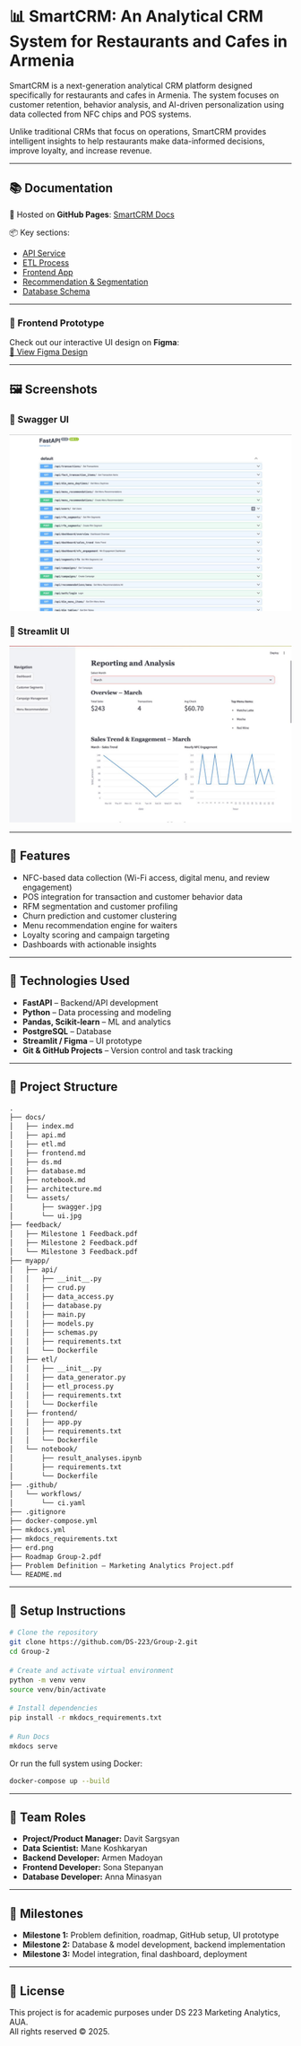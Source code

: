 # 📊 SmartCRM: An Analytical CRM System for Restaurants and Cafes in Armenia

SmartCRM is a next-generation analytical CRM platform designed specifically for restaurants and cafes in Armenia. The system focuses on customer retention, behavior analysis, and AI-driven personalization using data collected from NFC chips and POS systems.

Unlike traditional CRMs that focus on operations, SmartCRM provides intelligent insights to help restaurants make data-informed decisions, improve loyalty, and increase revenue.

---

## 📚 Documentation

📄 Hosted on **GitHub Pages**: [SmartCRM Docs](https://ds-223.github.io/Group-2/)

📦 Key sections:
- [API Service](docs/api.md)
- [ETL Process](docs/etl.md)
- [Frontend App](docs/frontend.md)
- [Recommendation & Segmentation](docs/ds.md)
- [Database Schema](docs/database.md)

---

### 🎨 Frontend Prototype

Check out our interactive UI design on **Figma**:  
[🔗 View Figma Design](https://www.figma.com/design/gqCNSPu1h9mv7ZdZHixP1n/Untitled?node-id=0-1&t=TzPQFIS8f6frigWg-1)

---

## 🖼️ Screenshots

### 🔹 Swagger UI
![Swagger API](docs/assets/swagger.jpg)

### 🔹 Streamlit UI
![SmartCRM UI](docs/assets/ui.jpg)

---

## 🚀 Features

- NFC-based data collection (Wi-Fi access, digital menu, and review engagement)
- POS integration for transaction and customer behavior data
- RFM segmentation and customer profiling
- Churn prediction and customer clustering
- Menu recommendation engine for waiters
- Loyalty scoring and campaign targeting
- Dashboards with actionable insights

---

## 🧠 Technologies Used

- **FastAPI** – Backend/API development  
- **Python** – Data processing and modeling  
- **Pandas, Scikit-learn** – ML and analytics  
- **PostgreSQL** – Database  
- **Streamlit / Figma** – UI prototype  
- **Git & GitHub Projects** – Version control and task tracking  

---

## 🧩 Project Structure

```
.
├── docs/
│   ├── index.md
│   ├── api.md
│   ├── etl.md
│   ├── frontend.md
│   ├── ds.md
│   ├── database.md
│   ├── notebook.md
│   ├── architecture.md
│   └── assets/
│       ├── swagger.jpg
│       └── ui.jpg
├── feedback/
│   ├── Milestone 1 Feedback.pdf
│   ├── Milestone 2 Feedback.pdf
│   └── Milestone 3 Feedback.pdf
├── myapp/
│   ├── api/
│   │   ├── __init__.py
│   │   ├── crud.py
│   │   ├── data_access.py
│   │   ├── database.py
│   │   ├── main.py
│   │   ├── models.py
│   │   ├── schemas.py
│   │   ├── requirements.txt
│   │   └── Dockerfile
│   ├── etl/
│   │   ├── __init__.py
│   │   ├── data_generator.py
│   │   ├── etl_process.py
│   │   ├── requirements.txt
│   │   └── Dockerfile
│   ├── frontend/
│   │   ├── app.py
│   │   ├── requirements.txt
│   │   └── Dockerfile
│   └── notebook/
│       ├── result_analyses.ipynb
│       ├── requirements.txt
│       └── Dockerfile
├── .github/
│   └── workflows/
│       └── ci.yaml
├── .gitignore
├── docker-compose.yml
├── mkdocs.yml
├── mkdocs_requirements.txt
├── erd.png
├── Roadmap Group-2.pdf
├── Problem Definition – Marketing Analytics Project.pdf
└── README.md
```

---

## 🔧 Setup Instructions

```bash
# Clone the repository
git clone https://github.com/DS-223/Group-2.git
cd Group-2

# Create and activate virtual environment
python -m venv venv
source venv/bin/activate

# Install dependencies
pip install -r mkdocs_requirements.txt

# Run Docs
mkdocs serve
```

Or run the full system using Docker:

```bash
docker-compose up --build
```

---

## 👥 Team Roles

- **Project/Product Manager:** Davit Sargsyan  
- **Data Scientist:** Mane Koshkaryan  
- **Backend Developer:** Armen Madoyan  
- **Frontend Developer:** Sona Stepanyan  
- **Database Developer:** Anna Minasyan 

---

## 📅 Milestones

- **Milestone 1:** Problem definition, roadmap, GitHub setup, UI prototype  
- **Milestone 2:** Database & model development, backend implementation  
- **Milestone 3:** Model integration, final dashboard, deployment  

---

## 📄 License

This project is for academic purposes under DS 223 Marketing Analytics, AUA.  
All rights reserved © 2025.